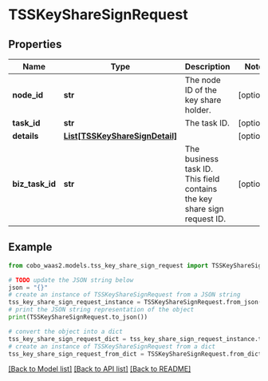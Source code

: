# TSSKeyShareSignRequest


## Properties

Name | Type | Description | Notes
------------ | ------------- | ------------- | -------------
**node_id** | **str** | The node ID of the key share holder. | [optional] 
**task_id** | **str** | The task ID. | [optional] 
**details** | [**List[TSSKeyShareSignDetail]**](TSSKeyShareSignDetail.md) |  | [optional] 
**biz_task_id** | **str** | The business task ID. This field contains the key share sign request ID. | [optional] 

## Example

```python
from cobo_waas2.models.tss_key_share_sign_request import TSSKeyShareSignRequest

# TODO update the JSON string below
json = "{}"
# create an instance of TSSKeyShareSignRequest from a JSON string
tss_key_share_sign_request_instance = TSSKeyShareSignRequest.from_json(json)
# print the JSON string representation of the object
print(TSSKeyShareSignRequest.to_json())

# convert the object into a dict
tss_key_share_sign_request_dict = tss_key_share_sign_request_instance.to_dict()
# create an instance of TSSKeyShareSignRequest from a dict
tss_key_share_sign_request_from_dict = TSSKeyShareSignRequest.from_dict(tss_key_share_sign_request_dict)
```
[[Back to Model list]](../README.md#documentation-for-models) [[Back to API list]](../README.md#documentation-for-api-endpoints) [[Back to README]](../README.md)


